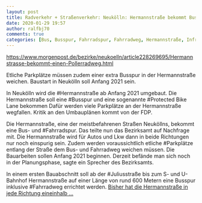 ```yaml
---
layout: post
title: Radverkehr + Straßenverkehr: Neukölln: Hermannstraße bekommt Busspur und Pollerradweg, aus Berliner Morgenpost
date: 2020-01-29 19:57
author: ralfbj70
comments: true
categories: [Bus, Busspur, Fahrradspur, Fahrradweg, Hermannstraße, Infrastruktur, Juliusstraße, Parkplätze, Protected, Radverkehr, Straßenverkehr]
---
```

https://www.morgenpost.de/bezirke/neukoelln/article228269695/Hermannstrasse-bekommt-einen-Pollerradweg.html

Etliche Parkplätze müssen zudem einer extra Busspur in der Hermannstraße weichen. Baustart in Neukölln soll Anfang 2021 sein.

In Neukölln wird die #Hermannstraße ab Anfang 2021 umgebaut.
Die Hermannstraße soll eine #Busspur und eine sogenannte #Protected Bike Lane bekommen
Dafür werden viele Parkplätze an der Hermannstraße wegfallen.
Kritik an den Umbauplänen kommt von der FDP.

Die Hermannstraße, eine der meistbefahrenen Straßen Neuköllns, bekommt eine Bus- und #Fahrradspur. Das teilte nun das Bezirksamt auf Nachfrage mit. Die Hermannstraße wird für Autos und Lkw dann in beide Richtungen nur noch einspurig sein. Zudem werden voraussichtlich etliche #Parkplätze entlang der Straße dem Bus- und Fahrradweg weichen müssen. Die Bauarbeiten sollen Anfang 2021 beginnen. Derzeit befände man sich noch in der Planungsphase, sagte ein Sprecher des Bezirksamts.

In einem ersten Bauabschnitt soll ab der #Juliusstraße bis zum S- und U-Bahnhof Hermannstraße auf einer Länge von rund 600 Metern eine Busspur inklusive #Fahrradweg errichtet werden. <a href="https://www.morgenpost.de/bezirke/neukoelln/article228269695/Hermannstrasse-bekommt-einen-Pollerradweg.html">Bisher hat die Hermannstraße in jede Richtung eineinhalb ...</a>
